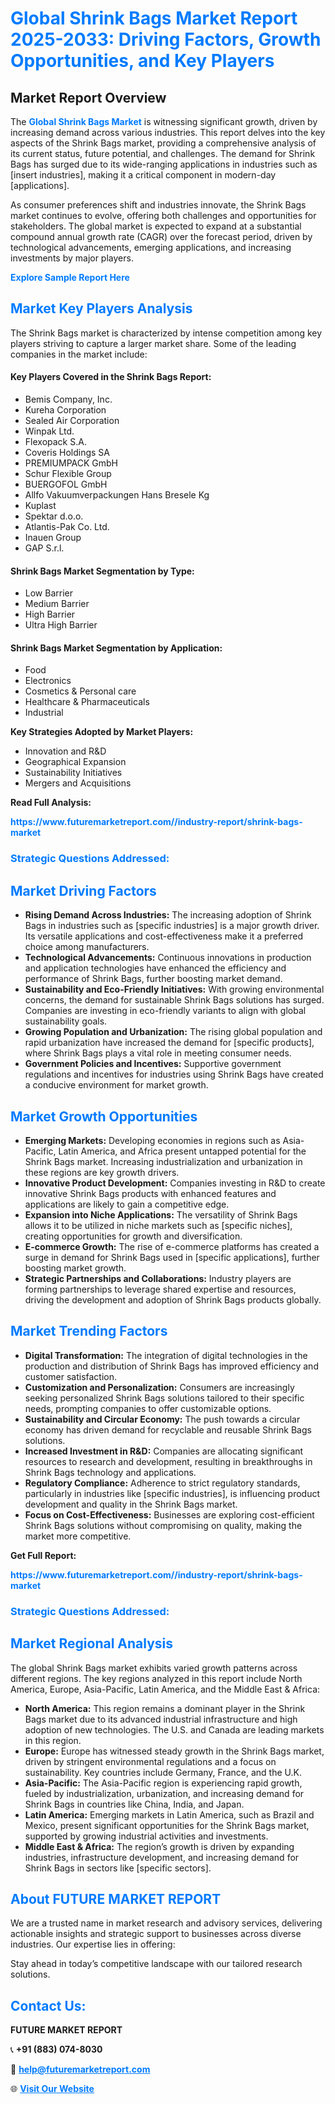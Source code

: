 <h1 style="color: #007BFF;">Global Shrink Bags Market Report 2025-2033: Driving Factors, Growth Opportunities, and Key Players</h1>

<section id="overview">
<h2>Market Report Overview</h2>
<p>The <a href="https://www.futuremarketreport.com//industry-report/shrink-bags-market" style="color: #007BFF; text-decoration: none;"><strong>Global Shrink Bags Market</strong></a> is witnessing significant growth, driven by increasing demand across various industries. This report delves into the key aspects of the Shrink Bags market, providing a comprehensive analysis of its current status, future potential, and challenges. The demand for Shrink Bags has surged due to its wide-ranging applications in industries such as [insert industries], making it a critical component in modern-day [applications].</p>
<p>As consumer preferences shift and industries innovate, the Shrink Bags market continues to evolve, offering both challenges and opportunities for stakeholders. The global market is expected to expand at a substantial compound annual growth rate (CAGR) over the forecast period, driven by technological advancements, emerging applications, and increasing investments by major players.</p>
</section>

<section id="overview">
<p><a href="https://www.futuremarketreport.com//request-sample/reportId=91740" style="color: #007BFF; text-decoration: none;"><strong>Explore Sample Report Here</strong></a></p>
</section>

<section id="key-players">
<h2 style="color: #007BFF;">Market Key Players Analysis</h2>
<p>The Shrink Bags market is characterized by intense competition among key players striving to capture a larger market share. Some of the leading companies in the market include:</p>
<h4>Key Players Covered in the Shrink Bags Report:</h4>
<ul><li>Bemis Company, Inc.</li><li>Kureha Corporation</li><li>Sealed Air Corporation</li><li>Winpak Ltd.</li><li>Flexopack S.A.</li><li>Coveris Holdings SA</li><li>PREMIUMPACK GmbH</li><li>Schur Flexible Group</li><li>BUERGOFOL GmbH</li><li>Allfo Vakuumverpackungen Hans Bresele Kg</li><li>Kuplast</li><li>Spektar d.o.o.</li><li>Atlantis-Pak Co. Ltd.</li><li>Inauen Group</li><li>GAP S.r.l.</li></ul>
<h4>Shrink Bags Market Segmentation by Type:</h4>
<ul><li>Low Barrier</li><li>Medium Barrier</li><li>High Barrier</li><li>Ultra High Barrier</li></ul>

<h4>Shrink Bags Market Segmentation by Application:</h4>
<ul><li>Food</li><li>Electronics</li><li>Cosmetics &amp; Personal care</li><li>Healthcare &amp; Pharmaceuticals</li><li>Industrial</li></ul>
<p><strong>Key Strategies Adopted by Market Players:</strong></p>
<ul>
<li>Innovation and R&D</li>
<li>Geographical Expansion</li>
<li>Sustainability Initiatives</li>
<li>Mergers and Acquisitions</li>
</ul>
</section>

<section>
<p><strong>Read Full Analysis: </strong></p><a href="https://www.futuremarketreport.com//industry-report/shrink-bags-market" style="color: #007BFF; text-decoration: none;"><strong>https://www.futuremarketreport.com//industry-report/shrink-bags-market</strong></a>
<h3 style="color: #007BFF;">Strategic Questions Addressed:</h3>
</section>

<section id="driving-factors">
<h2 style="color: #007BFF;">Market Driving Factors</h2>
<ul>
<li><strong>Rising Demand Across Industries:</strong> The increasing adoption of Shrink Bags in industries such as [specific industries] is a major growth driver. Its versatile applications and cost-effectiveness make it a preferred choice among manufacturers.</li>
<li><strong>Technological Advancements:</strong> Continuous innovations in production and application technologies have enhanced the efficiency and performance of Shrink Bags, further boosting market demand.</li>
<li><strong>Sustainability and Eco-Friendly Initiatives:</strong> With growing environmental concerns, the demand for sustainable Shrink Bags solutions has surged. Companies are investing in eco-friendly variants to align with global sustainability goals.</li>
<li><strong>Growing Population and Urbanization:</strong> The rising global population and rapid urbanization have increased the demand for [specific products], where Shrink Bags plays a vital role in meeting consumer needs.</li>
<li><strong>Government Policies and Incentives:</strong> Supportive government regulations and incentives for industries using Shrink Bags have created a conducive environment for market growth.</li>
</ul>
</section>

<section id="growth-opportunities">
<h2 style="color: #007BFF;">Market Growth Opportunities</h2>
<ul>
<li><strong>Emerging Markets:</strong> Developing economies in regions such as Asia-Pacific, Latin America, and Africa present untapped potential for the Shrink Bags market. Increasing industrialization and urbanization in these regions are key growth drivers.</li>
<li><strong>Innovative Product Development:</strong> Companies investing in R&D to create innovative Shrink Bags products with enhanced features and applications are likely to gain a competitive edge.</li>
<li><strong>Expansion into Niche Applications:</strong> The versatility of Shrink Bags allows it to be utilized in niche markets such as [specific niches], creating opportunities for growth and diversification.</li>
<li><strong>E-commerce Growth:</strong> The rise of e-commerce platforms has created a surge in demand for Shrink Bags used in [specific applications], further boosting market growth.</li>
<li><strong>Strategic Partnerships and Collaborations:</strong> Industry players are forming partnerships to leverage shared expertise and resources, driving the development and adoption of Shrink Bags products globally.</li>
</ul>
</section>

<section id="trending-factors">
<h2 style="color: #007BFF;">Market Trending Factors</h2>
<ul>
<li><strong>Digital Transformation:</strong> The integration of digital technologies in the production and distribution of Shrink Bags has improved efficiency and customer satisfaction.</li>
<li><strong>Customization and Personalization:</strong> Consumers are increasingly seeking personalized Shrink Bags solutions tailored to their specific needs, prompting companies to offer customizable options.</li>
<li><strong>Sustainability and Circular Economy:</strong> The push towards a circular economy has driven demand for recyclable and reusable Shrink Bags solutions.</li>
<li><strong>Increased Investment in R&D:</strong> Companies are allocating significant resources to research and development, resulting in breakthroughs in Shrink Bags technology and applications.</li>
<li><strong>Regulatory Compliance:</strong> Adherence to strict regulatory standards, particularly in industries like [specific industries], is influencing product development and quality in the Shrink Bags market.</li>
<li><strong>Focus on Cost-Effectiveness:</strong> Businesses are exploring cost-efficient Shrink Bags solutions without compromising on quality, making the market more competitive.</li>
</ul>
</section>

<section>
<p><strong>Get Full Report: </strong></p><a href="https://www.futuremarketreport.com//industry-report/shrink-bags-market" style="color: #007BFF; text-decoration: none;"><strong>https://www.futuremarketreport.com//industry-report/shrink-bags-market</strong></a>
<h3 style="color: #007BFF;">Strategic Questions Addressed:</h3>
</section>


<section id="regional-analysis">
<h2 style="color: #007BFF;">Market Regional Analysis</h2>
<p>The global Shrink Bags market exhibits varied growth patterns across different regions. The key regions analyzed in this report include North America, Europe, Asia-Pacific, Latin America, and the Middle East & Africa:</p>
<ul>
<li><strong>North America:</strong> This region remains a dominant player in the Shrink Bags market due to its advanced industrial infrastructure and high adoption of new technologies. The U.S. and Canada are leading markets in this region.</li>
<li><strong>Europe:</strong> Europe has witnessed steady growth in the Shrink Bags market, driven by stringent environmental regulations and a focus on sustainability. Key countries include Germany, France, and the U.K.</li>
<li><strong>Asia-Pacific:</strong> The Asia-Pacific region is experiencing rapid growth, fueled by industrialization, urbanization, and increasing demand for Shrink Bags in countries like China, India, and Japan.</li>
<li><strong>Latin America:</strong> Emerging markets in Latin America, such as Brazil and Mexico, present significant opportunities for the Shrink Bags market, supported by growing industrial activities and investments.</li>
<li><strong>Middle East & Africa:</strong> The region’s growth is driven by expanding industries, infrastructure development, and increasing demand for Shrink Bags in sectors like [specific sectors].</li>
</ul>
</section>

<footer>
<h2 style="color: #007BFF;">About FUTURE MARKET REPORT</h2>
<p>We are a trusted name in market research and advisory services, delivering actionable insights and strategic support to businesses across diverse industries. Our expertise lies in offering:</p>

<p>Stay ahead in today’s competitive landscape with our tailored research solutions.</p>

<h2 style="color: #007BFF;">Contact Us:</h2>
<p><strong>FUTURE MARKET REPORT</strong></p>
<p>📞 <strong>+91 (883) 074-8030</strong></p>
<p>📧 <strong><a href="mailto:help@futuremarketreport.com" style="color: #007BFF;">help@futuremarketreport.com</a></strong></p>
<p>🌐 <strong><a href="https://www.futuremarketreport.com/" style="color: #007BFF;">Visit Our Website</a></strong></p>
</footer>